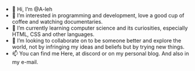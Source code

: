 - 👋 Hi, I’m @A-leh
- 👀 I’m interested in programming and development, love a good cup of coffee and watching documentaries.
- 🌱 I’m currently learning computer science and its curiosities, especially HTML, CSS and other languages.
- 💞️ I’m looking to collaborate on to be someone better and explore the world, not by infringing my ideas and beliefs but by trying new things.
- 📫 You can find me Here, at discord or on my personal blog. And also in my e-mail.

<!---
A-leh/A-leh is a ✨ special ✨ repository because its `README.md` (this file) appears on your GitHub profile.
You can click the Preview link to take a look at your changes.
--->
